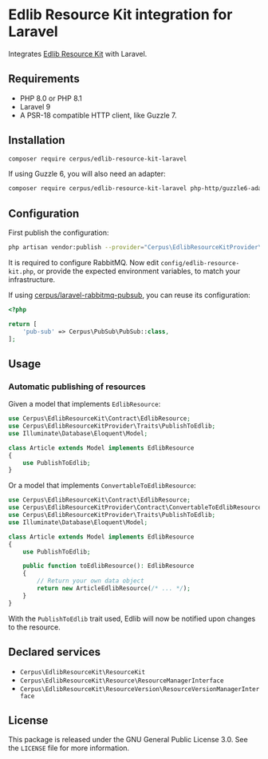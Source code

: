 # Edlib Resource Kit integration for Laravel

Integrates [Edlib Resource Kit](https://github.com/cerpus/php-edlib-resource-kit)
with Laravel.

## Requirements

* PHP 8.0 or PHP 8.1
* Laravel 9
* A PSR-18 compatible HTTP client, like Guzzle 7.

## Installation

~~~sh
composer require cerpus/edlib-resource-kit-laravel
~~~

If using Guzzle 6, you will also need an adapter:

~~~sh
composer require cerpus/edlib-resource-kit-laravel php-http/guzzle6-adapter
~~~

## Configuration

First publish the configuration:

~~~sh
php artisan vendor:publish --provider="Cerpus\EdlibResourceKitProvider\EdlibResourceKitServiceProvider"
~~~

It is required to configure RabbitMQ. Now edit `config/edlib-resource-kit.php`, or
provide the expected environment variables, to match your infrastructure.

If using [cerpus/laravel-rabbitmq-pubsub](https://github.com/cerpus/php-laravel-rabbitmq-pubsub),
you can reuse its configuration:

~~~php
<?php

return [
    'pub-sub' => Cerpus\PubSub\PubSub::class,
];
~~~

## Usage

### Automatic publishing of resources

Given a model that implements `EdlibResource`:

~~~php
use Cerpus\EdlibResourceKit\Contract\EdlibResource;
use Cerpus\EdlibResourceKitProvider\Traits\PublishToEdlib;
use Illuminate\Database\Eloquent\Model;

class Article extends Model implements EdlibResource
{
    use PublishToEdlib;
}
~~~

Or a model that implements `ConvertableToEdlibResource`:

~~~php
use Cerpus\EdlibResourceKit\Contract\EdlibResource;
use Cerpus\EdlibResourceKitProvider\Contract\ConvertableToEdlibResource;
use Cerpus\EdlibResourceKitProvider\Traits\PublishToEdlib;
use Illuminate\Database\Eloquent\Model;

class Article extends Model implements EdlibResource
{
    use PublishToEdlib;

    public function toEdlibResource(): EdlibResource
    {
        // Return your own data object
        return new ArticleEdlibResource(/* ... */);
    }
}
~~~

With the `PublishToEdlib` trait used, Edlib will now be notified upon changes to
the resource.

## Declared services

* `Cerpus\EdlibResourceKit\ResourceKit`
* `Cerpus\EdlibResourceKit\Resource\ResourceManagerInterface`
* `Cerpus\EdlibResourceKit\ResourceVersion\ResourceVersionManagerInterface`

## License

This package is released under the GNU General Public License 3.0. See the
`LICENSE` file for more information.
